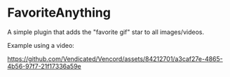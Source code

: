 # FavoriteAnything

A simple plugin that adds the "favorite gif" star to all images/videos.

Example using a video:

https://github.com/Vendicated/Vencord/assets/84212701/a3caf27e-4865-4b56-97f7-21f17336a59e
